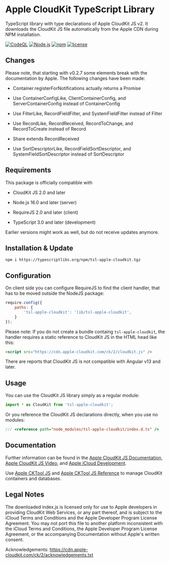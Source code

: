 Apple CloudKit TypeScript Library
=================================

TypeScript library with type declarations of Apple CloudKit JS v2. It downloads
the CloudKit JS file automatically from the Apple CDN during NPM installation.



[![CodeQL](https://github.com/typescriptlibs/tsl-apple-cloudkit/workflows/CodeQL/badge.svg)](https://github.com/typescriptlibs/tsl-apple-cloudkit/actions/workflows/codeql.yml)
[![Node.js](https://github.com/typescriptlibs/tsl-apple-cloudkit/workflows/Node.js/badge.svg)](https://github.com/typescriptlibs/tsl-apple-cloudkit/actions/workflows/node.js.yml)
[![npm](https://img.shields.io/npm/v/tsl-apple-cloudkit.svg)](https://www.npmjs.com/package/tsl-apple-cloudkit)
[![license](https://img.shields.io/npm/l/tsl-apple-cloudkit.svg)](https://github.com/typescriptlibs/tsl-apple-cloudkit/blob/main/LICENSE.md)



Changes
-------

Please note, that starting with v0.2.7 some elements break with the
documentation by Apple. The following changes have been made:

- Container.registerForNotifications actually returns a Promise

- Use ContainerConfigLike, ClientContainerConfig, and ServerContainerConfig
  instead of ContainerConfig

- Use FilterLike, RecordFieldFilter, and SystemFieldFilter instead of Filter

- Use RecordLike, RecordReceived, RecordToChange, and RecordToCreate instead of
  Record

- Share extends RecordReceived

- Use SortDescriptorLike, RecordFieldSortDescriptor, and
  SystemFieldSortDescriptor instead of SortDescriptor



Requirements
------------

This package is officially compatible with

- CloudKit JS 2.0 and later

- Node.js 16.0 and later (server)

- RequireJS 2.0 and later (client)

- TypeScript 3.0 and later (development)

Earlier versions might work as well, but do not receive updates anymore.



Installation & Update
---------------------

```Shell
npm i https://typescriptlibs.org/npm/tsl-apple-cloudkit.tgz
```



Configuration
-------------

On client side you can configure RequireJS to find the client handler, that has
to be moved outside the NodeJS package:

```JavaScript
require.config({
	paths: {
		'tsl-apple-cloudkit': 'lib/tsl-apple-cloudkit',
	}
});
```

Please note: If you do not create a bundle containg `tsl-apple-cloudkit`, the
handler requires a static reference to CloudKit JS in the HTML head like this:

```HTML
<script src="https://cdn.apple-cloudkit.com/ck/2/cloudkit.js" />
```

There are reports that CloudKit JS is not compatible with Angular v13 and later.



Usage
-----

You can use the CloudKit JS library simply as a regular module:

```TypeScript
import * as CloudKit from 'tsl-apple-cloudkit';
```

Or you reference the CloudKit JS declarations directly, when you use no modules:

```TypeScript
/// <reference path="node_modules/tsl-apple-cloudkit/index.d.ts" />
```



Documentation
-------------

Further information can be found in the
[Apple CloudKit JS Documentation](https://developer.apple.com/documentation/cloudkitjs),
[Apple CloudKit JS Video](https://developer.apple.com/videos/play/wwdc2015/710/),
and [Apple iCloud Development](https://developer.apple.com/icloud/).

Use [Apple CKTool JS](https://www.npmjs.com/package/@apple/cktool.database)
and [Apple CKTool JS Reference](https://developer.apple.com/documentation/cktooljs)
to manage CloudKit containers and databases.



Legal Notes
-----------

The downloaded index.js is licensed only for use to Apple developers in
providing CloudKit Web Services, or any part thereof, and is subject to the
iCloud Terms and Conditions and the Apple Developer Program License Agreement.
You may not port this file to another platform inconsistent with the iCloud
Terms and Conditions, the Apple Developer Program License Agreement, or the
accompanying Documentation without Apple's written consent.

Acknowledgements: https://cdn.apple-cloudkit.com/ck/2/acknowledgements.txt
